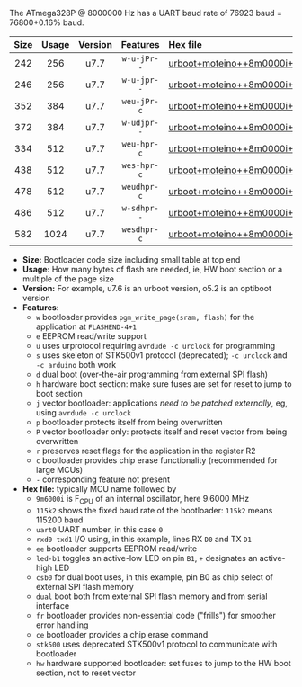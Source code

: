 The ATmega328P @ 8000000 Hz has a UART baud rate of 76923 baud = 76800+0.16% baud.

|Size|Usage|Version|Features|Hex file|
|:-:|:-:|:-:|:-:|:--|
|242|256|u7.7|`w-u-jPr--`|[urboot+moteino++8m0000i+++76k8_uart0_rxd0_txd1_led+b1.hex](https://raw.githubusercontent.com/stefanrueger/urboot.hex/main/boards/moteino/internal_oscillator/fint++8m0000_Hz/br+++76k8_bps/urboot+moteino++8m0000i+++76k8_uart0_rxd0_txd1_led+b1.hex)|
|246|256|u7.7|`w-u-jpr--`|[urboot+moteino++8m0000i+++76k8_uart0_rxd0_txd1_led+b1_fr.hex](https://raw.githubusercontent.com/stefanrueger/urboot.hex/main/boards/moteino/internal_oscillator/fint++8m0000_Hz/br+++76k8_bps/urboot+moteino++8m0000i+++76k8_uart0_rxd0_txd1_led+b1_fr.hex)|
|352|384|u7.7|`weu-jPr-c`|[urboot+moteino++8m0000i+++76k8_uart0_rxd0_txd1_ee_led+b1_fr_ce.hex](https://raw.githubusercontent.com/stefanrueger/urboot.hex/main/boards/moteino/internal_oscillator/fint++8m0000_Hz/br+++76k8_bps/urboot+moteino++8m0000i+++76k8_uart0_rxd0_txd1_ee_led+b1_fr_ce.hex)|
|372|384|u7.7|`w-udjpr--`|[urboot+moteino++8m0000i+++76k8_uart0_rxd0_txd1_led+b1_csb0_dual.hex](https://raw.githubusercontent.com/stefanrueger/urboot.hex/main/boards/moteino/internal_oscillator/fint++8m0000_Hz/br+++76k8_bps/urboot+moteino++8m0000i+++76k8_uart0_rxd0_txd1_led+b1_csb0_dual.hex)|
|334|512|u7.7|`weu-hpr-c`|[urboot+moteino++8m0000i+++76k8_uart0_rxd0_txd1_ee_led+b1_fr_ce_hw.hex](https://raw.githubusercontent.com/stefanrueger/urboot.hex/main/boards/moteino/internal_oscillator/fint++8m0000_Hz/br+++76k8_bps/urboot+moteino++8m0000i+++76k8_uart0_rxd0_txd1_ee_led+b1_fr_ce_hw.hex)|
|438|512|u7.7|`wes-hpr-c`|[urboot+moteino++8m0000i+++76k8_uart0_rxd0_txd1_ee_led+b1_fr_ce_stk500_hw.hex](https://raw.githubusercontent.com/stefanrueger/urboot.hex/main/boards/moteino/internal_oscillator/fint++8m0000_Hz/br+++76k8_bps/urboot+moteino++8m0000i+++76k8_uart0_rxd0_txd1_ee_led+b1_fr_ce_stk500_hw.hex)|
|478|512|u7.7|`weudhpr-c`|[urboot+moteino++8m0000i+++76k8_uart0_rxd0_txd1_ee_led+b1_csb0_dual_fr_ce_hw.hex](https://raw.githubusercontent.com/stefanrueger/urboot.hex/main/boards/moteino/internal_oscillator/fint++8m0000_Hz/br+++76k8_bps/urboot+moteino++8m0000i+++76k8_uart0_rxd0_txd1_ee_led+b1_csb0_dual_fr_ce_hw.hex)|
|486|512|u7.7|`w-sdhpr--`|[urboot+moteino++8m0000i+++76k8_uart0_rxd0_txd1_led+b1_csb0_dual_fr_stk500_hw.hex](https://raw.githubusercontent.com/stefanrueger/urboot.hex/main/boards/moteino/internal_oscillator/fint++8m0000_Hz/br+++76k8_bps/urboot+moteino++8m0000i+++76k8_uart0_rxd0_txd1_led+b1_csb0_dual_fr_stk500_hw.hex)|
|582|1024|u7.7|`wesdhpr-c`|[urboot+moteino++8m0000i+++76k8_uart0_rxd0_txd1_ee_led+b1_csb0_dual_fr_ce_stk500_hw.hex](https://raw.githubusercontent.com/stefanrueger/urboot.hex/main/boards/moteino/internal_oscillator/fint++8m0000_Hz/br+++76k8_bps/urboot+moteino++8m0000i+++76k8_uart0_rxd0_txd1_ee_led+b1_csb0_dual_fr_ce_stk500_hw.hex)|

- **Size:** Bootloader code size including small table at top end
- **Usage:** How many bytes of flash are needed, ie, HW boot section or a multiple of the page size
- **Version:** For example, u7.6 is an urboot version, o5.2 is an optiboot version
- **Features:**
  + `w` bootloader provides `pgm_write_page(sram, flash)` for the application at `FLASHEND-4+1`
  + `e` EEPROM read/write support
  + `u` uses urprotocol requiring `avrdude -c urclock` for programming
  + `s` uses skeleton of STK500v1 protocol (deprecated); `-c urclock` and `-c arduino` both work
  + `d` dual boot (over-the-air programming from external SPI flash)
  + `h` hardware boot section: make sure fuses are set for reset to jump to boot section
  + `j` vector bootloader: applications *need to be patched externally*, eg, using `avrdude -c urclock`
  + `p` bootloader protects itself from being overwritten
  + `P` vector bootloader only: protects itself and reset vector from being overwritten
  + `r` preserves reset flags for the application in the register R2
  + `c` bootloader provides chip erase functionality (recommended for large MCUs)
  + `-` corresponding feature not present
- **Hex file:** typically MCU name followed by
  + `9m6000i` is F<sub>CPU</sub> of an internal oscillator, here 9.6000 MHz
  + `115k2` shows the fixed baud rate of the bootloader: `115k2` means 115200 baud
  + `uart0` UART number, in this case `0`
  + `rxd0 txd1` I/O using, in this example, lines RX `D0` and TX `D1`
  + `ee` bootloader supports EEPROM read/write
  + `led-b1` toggles an active-low LED on pin `B1`, `+` designates an active-high LED
  + `csb0` for dual boot uses, in this example, pin B0 as chip select of external SPI flash memory
  + `dual` boot both from external SPI flash memory and from serial interface
  + `fr` bootloader provides non-essential code ("frills") for smoother error handling
  + `ce` bootloader provides a chip erase command
  + `stk500` uses deprecated STK500v1 protocol to communicate with bootloader
  + `hw` hardware supported bootloader: set fuses to jump to the HW boot section, not to reset vector
